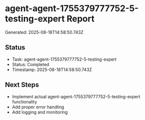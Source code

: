 # agent-agent-1755379777752-5-testing-expert Report

Generated: 2025-08-18T14:58:50.743Z

## Status
- Task: agent-agent-1755379777752-5-testing-expert
- Status: Completed
- Timestamp: 2025-08-18T14:58:50.743Z

## Next Steps
- Implement actual agent-agent-1755379777752-5-testing-expert functionality
- Add proper error handling
- Add logging and monitoring
